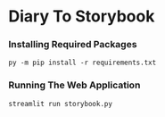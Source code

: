 # Diary To Storybook

### Installing Required Packages
```
py -m pip install -r requirements.txt
```

### Running The Web Application
```
streamlit run storybook.py
```

